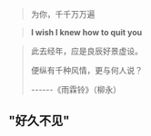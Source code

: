 > 为你，千千万万遍

> **I wish I knew how to quit you**

> 此去经年，应是良辰好景虚设。
>
> 便纵有千种风情，更与何人说？
>
> ------《雨霖铃》（柳永）



## "好久不见"

